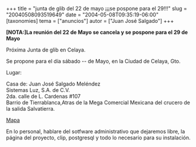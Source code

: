 +++
title = "junta de glib del 22 de mayo ¡¡¡se pospone para el 29!!!"
slug = "20040508093519649"
date = "2004-05-08T09:35:19-06:00"
[taxonomies]
tema = ["anuncios"]
autor = ["Juan José Salgado"]
+++

**\[NOTA:\]La reunión del 22 de Mayo se cancela y se pospone para el 29
de Mayo**

Próxima Junta de glib en Celaya.

Se propone para el día sábado -- de Mayo, en la Ciudad de Celaya, Gto.

Lugar:

Casa de: Juan José Salgado Meléndez  
Sistemas Luz, S.A. de C.V.  
2da. calle de L. Cardenas #107  
Barrio de Tierrablanca,Atras de la Mega Comercial Mexicana del crucero
de la salida Salvatierra.

[Mapa](http://www.pmulti.com/plano.jpg)

<!-- more -->
En lo personal, hablare del sotfware administrativo que dejaremos libre,
la página del proyecto, clip, postgresql y todo lo necesario para su
instalación.


